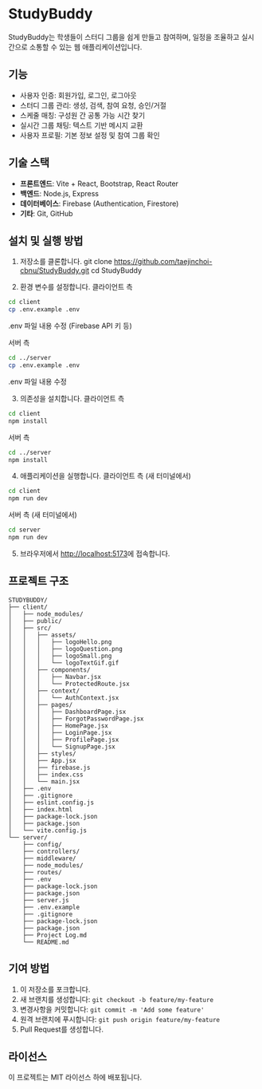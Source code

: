 # StudyBuddy

StudyBuddy는 학생들이 스터디 그룹을 쉽게 만들고 참여하며, 일정을 조율하고 실시간으로 소통할 수 있는 웹 애플리케이션입니다.

## 기능

- 사용자 인증: 회원가입, 로그인, 로그아웃
- 스터디 그룹 관리: 생성, 검색, 참여 요청, 승인/거절
- 스케줄 매칭: 구성원 간 공통 가능 시간 찾기
- 실시간 그룹 채팅: 텍스트 기반 메시지 교환
- 사용자 프로필: 기본 정보 설정 및 참여 그룹 확인

## 기술 스택

- **프론트엔드**: Vite + React, Bootstrap, React Router
- **백엔드**: Node.js, Express
- **데이터베이스**: Firebase (Authentication, Firestore)
- **기타**: Git, GitHub

## 설치 및 실행 방법

1. 저장소를 클론합니다.
git clone https://github.com/taejinchoi-cbnu/StudyBuddy.git
cd StudyBuddy

2. 환경 변수를 설정합니다.
클라이언트 측
```bash
cd client
cp .env.example .env
```
.env 파일 내용 수정 (Firebase API 키 등)

서버 측
```bash
cd ../server
cp .env.example .env
```
.env 파일 내용 수정

3. 의존성을 설치합니다.
클라이언트 측
```bash
cd client
npm install
```
서버 측
```bash
cd ../server
npm install
```

4. 애플리케이션을 실행합니다.
클라이언트 측 (새 터미널에서)
```bash
cd client
npm run dev
```

서버 측 (새 터미널에서)
```bash
cd server
npm run dev
```
5. 브라우저에서 [http://localhost:5173](http://localhost:5173)에 접속합니다.

## 프로젝트 구조
```text
STUDYBUDDY/
├── client/
│   ├── node_modules/
│   ├── public/
│   ├── src/
│   │   ├── assets/
│   │   │   ├── logoHello.png
│   │   │   ├── logoQuestion.png
│   │   │   ├── logoSmall.png
│   │   │   └── logoTextGif.gif
│   │   ├── components/
│   │   │   ├── Navbar.jsx
│   │   │   └── ProtectedRoute.jsx
│   │   ├── context/ 
│   │   │   └── AuthContext.jsx
│   │   ├── pages/
│   │   │   ├── DashboardPage.jsx
│   │   │   ├── ForgotPasswordPage.jsx
│   │   │   ├── HomePage.jsx
│   │   │   ├── LoginPage.jsx
│   │   │   ├── ProfilePage.jsx
│   │   │   └── SignupPage.jsx
│   │   ├── styles/
│   │   ├── App.jsx
│   │   ├── firebase.js
│   │   ├── index.css
│   │   └── main.jsx
│   ├── .env
│   ├── .gitignore
│   ├── eslint.config.js
│   ├── index.html
│   ├── package-lock.json
│   ├── package.json
│   └── vite.config.js
└── server/
    ├── config/
    ├── controllers/
    ├── middleware/
    ├── node_modules/
    ├── routes/
    ├── .env
    ├── package-lock.json
    ├── package.json
    ├── server.js
    ├── .env.example
    ├── .gitignore
    ├── package-lock.json
    ├── package.json
    ├── Project Log.md
    └── README.md
```

## 기여 방법

1. 이 저장소를 포크합니다.
2. 새 브랜치를 생성합니다: `git checkout -b feature/my-feature`
3. 변경사항을 커밋합니다: `git commit -m 'Add some feature'`
4. 원격 브랜치에 푸시합니다: `git push origin feature/my-feature`
5. Pull Request를 생성합니다.

## 라이선스

이 프로젝트는 MIT 라이선스 하에 배포됩니다.